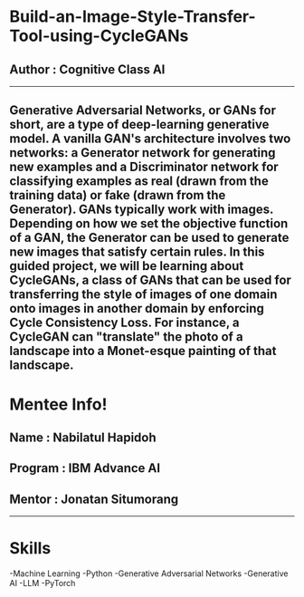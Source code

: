 # Build-an-Image-Style-Transfer-Tool-using-CycleGANs
## Author : Cognitive Class AI
--------------------------------
Generative Adversarial Networks, or GANs for short, are a type of deep-learning generative model. A vanilla GAN's architecture involves two networks: a Generator network for generating new examples and a Discriminator network for classifying examples as real (drawn from the training data) or fake (drawn from the Generator). GANs typically work with images.  Depending on how we set the objective function of a GAN, the Generator can be used to generate new images that satisfy certain rules. In this guided project, we will be learning about CycleGANs, a class of GANs that can be used for transferring the style of images of one domain onto images in another domain by enforcing Cycle Consistency Loss. For instance, a CycleGAN can "translate" the photo of a landscape into a Monet-esque painting of that landscape.
-------------------------------
# Mentee Info!
## Name : Nabilatul Hapidoh
## Program : IBM Advance AI
## Mentor : Jonatan Situmorang
-------------------------------
# Skills 
-Machine Learning
-Python
-Generative Adversarial Networks
-Generative AI
-LLM
-PyTorch
